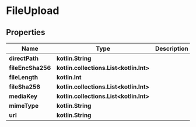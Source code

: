 
# FileUpload

## Properties
Name | Type | Description | Notes
------------ | ------------- | ------------- | -------------
**directPath** | **kotlin.String** |  | 
**fileEncSha256** | **kotlin.collections.List&lt;kotlin.Int&gt;** |  | 
**fileLength** | **kotlin.Int** |  | 
**fileSha256** | **kotlin.collections.List&lt;kotlin.Int&gt;** |  | 
**mediaKey** | **kotlin.collections.List&lt;kotlin.Int&gt;** |  | 
**mimeType** | **kotlin.String** |  | 
**url** | **kotlin.String** |  | 



